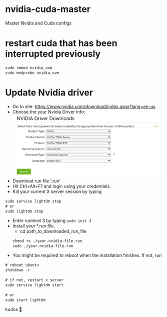 # nvidia-cuda-master
Master Nvidia and Cuda configs


# restart cuda that has been interrupted previously
```
sudo rmmod nvidia_uvm 
sudo modprobe nvidia_uvm
```

# Update Nvidia driver
- Go to site: https://www.nvidia.com/download/index.aspx?lang=en-us
- Choose the your Nvidia Driver info:
![nvidia](/figs/Nvidia%20Driver%20info.png)
- Download run file '.run'
- Hit Ctrl+Alt+F1 and login using your credentials.
- Kill your current X server session by typing 
```
sudo service lightdm stop 
# or 
sudo lightdm stop
```
- Enter runlevel 3 by typing 
`sudo init 3`
- Install your *.run file.
    - cd path_to_downloaded_run_file
    ```
    chmod +x ./your-nvidia-file.run
    sudo ./your-nvidia-file.run
    ```
- You might be required to reboot when the installation finishes. If not, run 
```
# reboot ubuntu
shutdown -r

# if not, restart x server
sudo service lightdm start

# or 
sudo start lightdm 
```

kudos :tada: 